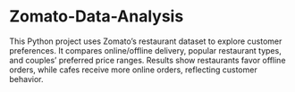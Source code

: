 # Zomato-Data-Analysis
This Python project uses Zomato’s restaurant dataset to explore customer preferences. It compares online/offline delivery, popular restaurant types, and couples’ preferred price ranges. Results show restaurants favor offline orders, while cafes receive more online orders, reflecting customer behavior.
